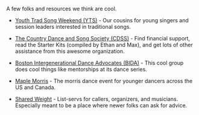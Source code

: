 
A few folks and resources we think are cool.



 * [Youth Trad Song Weekend (YTS)](\"http://youthtradsong.org/\") \- Our cousins for young singers and session leaders interested in traditional songs.

 * [The Country Dance and Song Society (CDSS)](\"http://www.cdss.org\") \- Find financial support, read the Starter Kits (compiled by Ethan and Max), and get lots of other assistance from this awesome organization.

 * [Boston Intergenerational Dance Advocates (BIDA)](\"http://bidadance.org/\") \- This cool group does cool things like mentorships at its dance series.

 * [Maple Morris](\"http://www.maplemorris.com/\") \- The morris dance event for younger dancers across the US and Canada.

 * [Shared Weight](\"http://www.sharedweight.net/\") \- List\-servs for callers, organizers, and musicians. Especially meant to be a place where newer folks can ask for advice.



